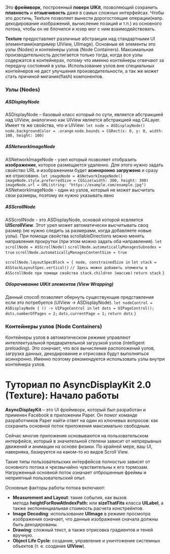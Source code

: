 Это **фреймворк**, построенный **поверх UIKit**, позволяющий сохранить **плавность** и **отзывчивость** даже в самых сложных интерфейсах. Чтобы это достичь, Texture позволяет вынести дорогостоящие операции(напр. декодирование изображений, вычисление позиций и т.п.) из основного потока, чтобы он не блочился и юзер мог с ним взаимодействовать. 

**Texture** предоставляет различные абстракции над стандартными UI элементами(например UIView, UIImage). Основные её элементы это узлы (Nodes) и контейнеры узлов (Node Containers).
	Максимальная производительность достигается только тогда, когда все узлы содержатся в контейнерах, потому что именно контейнеры отвечают за передачу состояний в узлы. Использование узлов вне специальных контейнеров не даст улучшения производительности, а так же может стать причиной мигания(flash) компонентов.
### Узлы (Nodes)
##### ASDisplayNode
ASDisplayNode – базовый класс который по сути, является абстракцией над UIView, аналогично как UIView является абстракцией над CALayer. Имеет те же свойства, что и UIView:
`let node = ASDisplayNode()`
`node.backgroundColor = .orange`
`node.bounds = CGRect(x: 0, y: 0, width: 100, height: 100)`
##### ASNetworkImageNode
ASNetworkImageNode - узел который позволяет отобразить **изображение**, которое размещается удаленно. Для этого нужно задать свойство URL и изображением будет **асинхронно** **загружено** и сразу же отрисовано.
`let imageNode = ASNetworkImageNode()`
`imageNode.style.preferredSize = CGSize(width: 300, height: 300)`
`imageNode.url = URL(string: "https://example.com/example.jpg")`
	ASNetworkImageNode - один из узлов, который не может высчитать свои размеры, поэтому их нужно указывать явно
##### ASScrollNode
ASScrollNode - это ASDisplayNode, основой которой ясвляется **UIScrollView**. Этот уpел может автоматически высчитывать своq размер (не нужно следить за размерами, когда добавляете новые узлы). При помощи свойства scrollableDirections можно менять направления прокрутки (при этом можно задать оба направления).
`let scrollNode = ASScrollNode()`
`scrollNode.automaticallyManagesSubnodes = true`
`scrollNode.automaticallyManagesContentSize = true`

`scrollNode.layoutSpecBlock = { node, constrainedSize in`
  `let stack = ASStackLayoutSpec.vertical()`
  `// Здесь можно добавить элементы в ASScrollNode при помощи свойства stack.children (массив)`
  `return stack`
`}`
##### Оборачивание UIKit элементов (View Wrapping)
Данный способ позволяет обернуть существующие представления если это потребуется (UIView -> ASDisplayNode).
`let nodeControl = ASDisplayNode { () -> UIPageControl in`
            `let dots = UIPageControl();`
            `dots.numberOfPages = 2;`
            `dots.currentPage = 1;`
            `return dots`
        `}`
### Контейнеры узлов (Node Containers)
Контейнеры узлов в автоматическом режиме управляют интеллектуальной предварительной загрузкой узлов (intelligent preloading). Это означает, что все вычисления расположений узлов, загрузка данных, декодирование и отрисовка будут выполняться асинхронно. Именно поэтому рекомендуется использовать узлы внутри контейнера узлов.

# Туториал по AsyncDisplayKit 2.0 (Texture): Начало работы
**AsyncDisplayKit** – это UI фреймворк, который был разработан и применен Facebook в приложении Paper. Он помог команде разработчиков Paper найти ответ на один из ключевых вопросов: как сохранить основной поток приложения максимально свободным.

Сейчас многие приложения основываются на пользовательском интерфейсе, который в значительной степени зависит от непрерывных движений и анимации на основе физики. По крайней мере, ваш UI, наверняка, базируется на каком-то из видов Scroll View.

Такие типы пользовательских интерфейсов полностью зависят от основного потока и чрезвычайно чувствительны к его тормозам. Нагруженный основной поток означает отброшенные фреймы и неприятный пользовательский опыт.

Основные факторы работы потока включают:
- **Measurement and Layout**: такие события, как вызов метода **heightForRowAtIndexPath:** или **sizeThatFits** класса **UILabel**, а также экспоненциальная стоимость расчета констрейнтов.
- **Image Decoding**: использование **UIImage** в режиме просмотра изображения означает, что данные изображения сначала должны быть декодированы.
- **Drawing**: сложный текст, а также отрисовка градиентов и теней вручную.
- **Object Life Cycle**: создание, управление и уничтожение системных объектов (т. е. cоздание **UIView**).